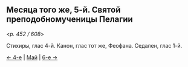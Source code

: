 
## Месяца того же, 5-й. Святой преподобномученицы Пелагии

<*p. 452 / 608*>

Стихиры, глас 4-й. Канон, глас тот же, Феофана. Седален, глас 1-й. 

[← 4-е](05_04_EUR.ru.md) | [Май](README.md#5-й) | [6-е →](05_06_EUR.ru.md) 
